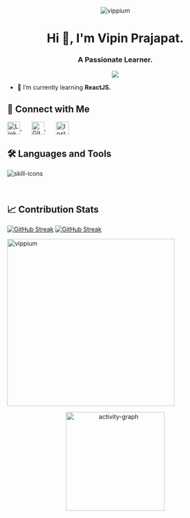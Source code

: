 <p align="center"> <img src="https://komarev.com/ghpvc/?username=vippium&label=Profile%20Views%20Count&color=FFA500&style=for-the-badge&abbreviated=true" alt="vippium" /> </p>

<h1 align="center">Hi 👋, I'm Vipin Prajapat.</h1>
<h3 align="center">A Passionate Learner.</h3>

<p align="center"> <img src="https://github-profile-trophy.vercel.app/?username=vippium&theme=juicyfresh&no-frame=true&no-bg=true&margin-w=8)" /> </p>

- 🌱 I’m currently learning **ReactJS.**

## 🤝 Connect with Me

<p align="left">
  <a href="https://linkedin.com/in/vipin~prajapat" target="_blank" style="margin-right: 15px;">
    <img align="center" src="https://raw.githubusercontent.com/rahuldkjain/github-profile-readme-generator/master/src/images/icons/Social/linked-in-alt.svg" alt="LinkedIn" height="30" width="30" />
  </a> &nbsp;
  <a href="https://github.com/vippium" target="_blank" style="margin-right: 15px;">
    <img align="center" src="https://raw.githubusercontent.com/rahuldkjain/github-profile-readme-generator/master/src/images/icons/Social/github.svg" alt="GitHub" height="30" width="30" />
  </a> &nbsp;
  <a href="https://instagram.com/vip.in_jpr.sanganer" target="_blank">
    <img align="center" src="https://raw.githubusercontent.com/rahuldkjain/github-profile-readme-generator/master/src/images/icons/Social/instagram.svg" alt="Instagram" height="30" width="30" />
  </a>
</p>


## 🛠️ Languages and Tools

<p align="left">
  <img src="https://skills.syvixor.com/api/icons?i=c,html,css3,python,js,nodejs,npm,git,vscode,jupyter,googlecolaboratory,postman&radius=85" alt="skill-icons" />
</p>

<br />

## 📈 Contribution Stats

[![GitHub Streak](https://github-readme-streak-stats.herokuapp.com?user=vippium&theme=blood-dark&border_radius=10&card_width=390&fire=FFCA77&background=EB545400&currStreakNum=EFEFEF&ring=BB0223&sideNums=B2B2B2)](https://git.io/streak-stats#gh-dark-mode-only)
[![GitHub Streak](https://github-readme-streak-stats.herokuapp.com?user=vippium&theme=blood&border_radius=10&card_width=390&fire=B67522&currStreakNum=000000&sideNums=1C0A0ADC&ring=FF0330&sideLabels=E12A2A)](https://git.io/streak-stats#gh-light-mode-only)

<p>
  <img align="center" src="https://github-readme-stats.vercel.app/api?username=vippium&show_icons=true&theme=default&custom_title=🔥%20My%20GitHub%20Stats&hide_border=false&title_color=d16002&text_color=00000&bg_color=00000000&&icon_color=8a3324" alt="vippium" width="390" />
</p>

<p align="center">
  <img src="https://github-readme-activity-graph.vercel.app/graph?username=vippium&title_color=000000&color=8A3324&hide_title=true&height=400&custom_title=Monthly%20Contribution%20Summary&point=8a3324&radius=16&days=30&bg_color=transparent&hide_border=false&area=true&area_color=ff6e00&line=ff5b00&order=2" height="230" alt="activity-graph" />
</p>
